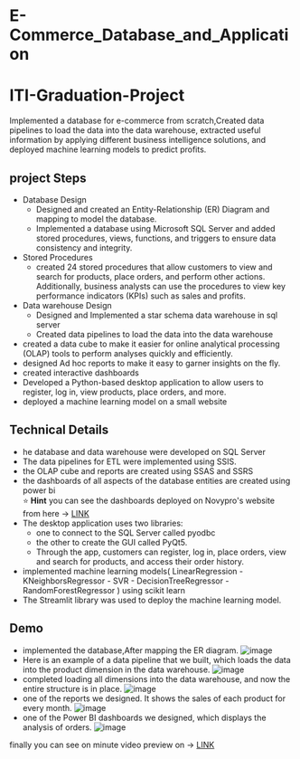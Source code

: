 # E-Commerce_Database_and_Application
# ITI-Graduation-Project
Implemented a database for e-commerce from scratch,Created data pipelines to load the data
into the data warehouse, extracted useful information by applying different business intelligence solutions, and deployed machine learning models to predict profits.
## project Steps
- Database Design
  - Designed and created an Entity-Relationship (ER) Diagram and mapping to model the database. 
  - Implemented a database using Microsoft SQL Server and added stored procedures, views, functions, and triggers to ensure data consistency and integrity.
- Stored Procedures
  - created 24 stored procedures that allow customers to view and search for products, place orders, and perform other actions. Additionally, business analysts can use     the procedures to view key performance indicators (KPIs) such as sales and profits.
- Data warehouse Design
  - Designed and Implemented a star schema data warehouse in sql server
  - Created data pipelines to load the data into the data warehouse 
-  created a data cube to make it easier for online analytical processing (OLAP) tools to perform analyses quickly and efficiently.
- designed Ad hoc reports to make it easy to garner insights on the fly.
- created interactive dashboards
-  Developed a Python-based desktop application to allow users to register, log in, view products, place orders, and more.
- deployed a machine learning model on a small website 
## Technical Details
- he database and data warehouse were developed on SQL Server 
- The data pipelines for ETL were implemented using SSIS. 
- the OLAP cube and reports are created using SSAS and SSRS 
- the dashboards of all aspects of the database entities are created using power bi  
    ⭐ **Hint** you can see the dashboards deployed on Novypro's website from here -> [LINK](https://www.novypro.com/profile_projects/mahmoud-etman)
- The desktop application uses two libraries: 
  - one to connect to the SQL Server called pyodbc 
  - the other to create the GUI called PyQt5.
  - Through the app, customers can register, log in, place orders, view and search for products, and access their order history.
- implemented machine learning models( LinearRegression - KNeighborsRegressor - SVR - DecisionTreeRegressor - RandomForestRegressor ) using scikit learn
- The Streamlit library was used to deploy the machine learning model.
## Demo
- implemented the database,After mapping the ER diagram.
![image](https://user-images.githubusercontent.com/82019926/219908648-b7c18380-afbd-4b06-b57b-316abfc096f9.png)
- Here is an example of a data pipeline that we built, which loads the data into the product dimension in the data warehouse.
![image](https://user-images.githubusercontent.com/82019926/218820861-7b026b65-fbf0-415b-bcc5-f01a109fe6d7.png)
- completed loading all dimensions into the data warehouse, and now the entire structure is in place.
![image](https://user-images.githubusercontent.com/82019926/219908370-ee09bcbe-b4af-41d2-8057-b1179f8adae8.png)
- one of the reports we designed. It shows the sales of each product for every month.
 ![image](https://user-images.githubusercontent.com/82019926/218823344-d4b50612-c8e9-4120-8366-62ff6c55582d.png)
- one of the Power BI dashboards we designed, which displays the analysis of orders. 
![image](https://user-images.githubusercontent.com/82019926/218824598-85d7a28c-3883-4191-974b-938589ad0421.png)

finally you can see on minute video preview on  -> [LINK](https://drive.google.com/file/d/1iZ17S8rBoyA0P6otubjZtH-4-A5NZUnG/view)
